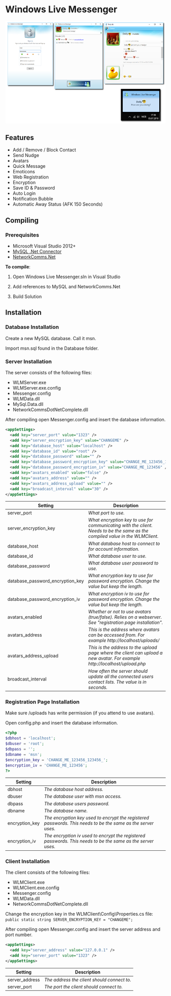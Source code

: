 # Windows Live Messenger

![Preview1](./Media/wlmclient1.png)

## Features
+ Add / Remove / Block Contact
+ Send Nudge
+ Avatars
+ Quick Message
+ Emoticons
+ Web Registration
+ Encryption
+ Save ID & Password
+ Auto Login
+ Notification Bubble
+ Automatic Away Status (AFK 150 Seconds)

## Compiling

### Prerequisites
* Microsoft Visual Studio 2012+
* [MySQL .Net Connector](https://dev.mysql.com/downloads/connector/net/6.10.html)
* [NetworkComms.Net](http://www.networkcomms.net/)

**To compile**: 

1. Open Windows Live Messenger.sln in Visual Studio

2. Add references to MySQL and NetworkComms.Net

3. Build Solution


## Installation

### Database Installation

Create a new MySQL database. Call it msn.

Import msn.sql found in the Database folder.

### Server Installation

The server consists of the following files:

+ WLMServer.exe
+ WLMServer.exe.config
+ Messenger.config
+ WLMData.dll
+ MySql.Data.dll
+ NetworkCommsDotNetComplete.dll

After compiling open Messenger.config and insert the database information.

```xml
<appSettings>
  <add key="server_port" value="1323" />
  <add key="server_encryption_key" value="CHANGEME" />
  <add key="database_host" value="localhost" />
  <add key="database_id" value="root" />
  <add key="database_password" value="" />
  <add key="database_password_encryption_key" value="CHANGE_ME_123456_123456_" />
  <add key="database_password_encryption_iv" value="CHANGE_ME_123456" />
  <add key="avatars_enabled" value="false" />
  <add key="avatars_address" value="" />
  <add key="avatars_address_upload" value="" />
  <add key="broadcast_interval" value="30" />
</appSettings>
```

| Setting                             | Description                                                                                                                      |
| ----------------------------------- | -------------------------------------------------------------------------------------------------------------------------------- |
| server_port                         | *What port to use.*                                                                                                              |
| server_encryption_key               | *What encryption key to use for communicating with the client. Needs to be the same as the compiled value in the WLMClient.*     |
| database_host                       | *What database host to connect to for account information.*                                                                      |
| database_id                         | *What database user to use.*                                                                                                     |
| database_password                   | *What database user password to use.*                                                                                            |
| database_password_encryption_key    | *What encryption key to use for password encryption. Change the value but keep the length.*                                      |
| database_password_encryption_iv     | *What encryption iv to use for password encryption. Change the value but keep the length.*                                       |
| avatars_enabled                     | *Whether or not to use avatars (true/false). Relies on a webserver. See "registration page installation".*                       |
| avatars_address                     | *This is the address where avatars can be accessed from. For example http://localhost/uploads/*                                  |
| avatars_address_upload              | *This is the address to the upload page where the client can upload a new avatar. For example http://localhost/upload.php*       |
| broadcast_interval                  | *How often the server should update all the connected users contact lists. The value is in seconds.*                             |


### Registration Page Installation

Make sure /uploads has write permission (if you attend to use avatars).

Open config.php and insert the database information.

```php
<?php
$dbhost = 'localhost';
$dbuser = 'root';
$dbpass = '';
$dbname = 'msn';
$encryption_key = 'CHANGE_ME_123456_123456_';
$encryption_iv = 'CHANGE_ME_123456';
?> 
```

| Setting              | Description                                                                                                     |
| -------------------- | --------------------------------------------------------------------------------------------------------------- |
| dbhost               | *The database host address.*                                                                                    |
| dbuser               | *The database user with msn access.*                                                                            |
| dbpass               | *The database users password.*                                                                                  |
| dbname               | *The database name.*                                                                                            |
| encryption_key       | *The encryption key used to encrypt the registered passwords. This needs to be the same as the server uses.*    |
| encryption_iv        | *The encryption iv used to encrypt the registered passwords. This needs to be the same as the server uses.*     |


### Client Installation

The client consists of the following files:

+ WLMClient.exe
+ WLMClient.exe.config
+ Messenger.config
+ WLMData.dll
+ NetworkCommsDotNetComplete.dll

Change the encryption key in the WLMClient\Config\Properties.cs file:
```        public static string SERVER_ENCRYPTION_KEY = "CHANGEME";```

After compiling open Messenger.config and insert the server address and port number.

```xml
<appSettings>
  <add key="server_address" value="127.0.0.1" />
  <add key="server_port" value="1323" />
</appSettings>
```


| Setting              | Description                                  |
| -------------------- | -------------------------------------------- |
| server_address       | *The address the client should connect to.*  |
| server_port          | *The port the client should connect to.*     |